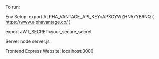 To run:

Env Setup:
export ALPHA_VANTAGE_API_KEY=APXGYWZHN57YB6NQ
( https://www.alphavantage.co/ )

export JWT_SECRET=your_secure_secret

<!-- polygon.io -->
<!-- export =pSy_bKGg9lOgjghpt7ynjP5pRPhYygzp -->

Server
node server.js

Frontend
Express Website: localhost:3000

